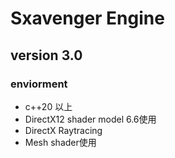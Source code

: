 # Sxavenger Engine
## version 3.0
### enviorment
- c++20 以上
- DirectX12 shader model 6.6使用
- DirectX Raytracing
- Mesh shader使用